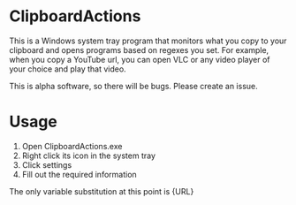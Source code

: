 # ClipboardActions

This is a Windows system tray program that monitors what you copy to your clipboard and opens programs based on regexes you set.
For example, when you copy a YouTube url, you can open VLC or any video player of your choice and play that video.

This is alpha software, so there will be bugs. Please create an issue.

# Usage

1. Open ClipboardActions.exe
2. Right click its icon in the system tray
3. Click settings
4. Fill out the required information

The only variable substitution at this point is {URL}

